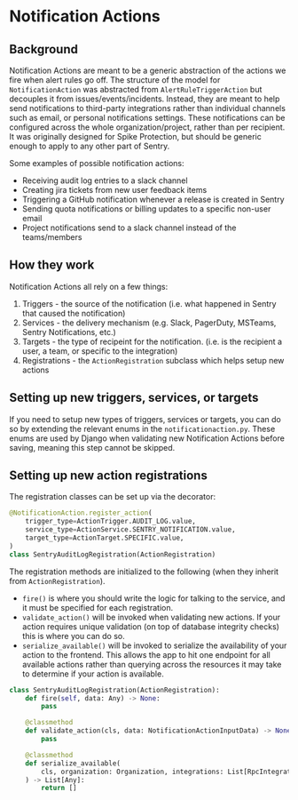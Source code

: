 # Notification Actions

## Background

Notification Actions are meant to be a generic abstraction of the actions we fire when alert rules go off.
The structure of the model for `NotificationAction` was abstracted from `AlertRuleTriggerAction` but decouples it from issues/events/incidents.
Instead, they are meant to help send notifications to third-party integrations rather than individual channels such as email, or personal notifications settings. These notifications can be configured across the whole organization/project, rather than per recipient. It was originally designed for Spike Protection, but should be generic enough to apply to any other part of Sentry.

Some examples of possible notification actions:

- Receiving audit log entries to a slack channel
- Creating jira tickets from new user feedback items
- Triggering a GitHub notification whenever a release is created in Sentry
- Sending quota notifications or billing updates to a specific non-user email
- Project notifications send to a slack channel instead of the teams/members

## How they work

Notification Actions all rely on a few things:

1.  Triggers - the source of the notification (i.e. what happened in Sentry that caused the notification)
2.  Services - the delivery mechanism (e.g. Slack, PagerDuty, MSTeams, Sentry Notifications, etc.)
3.  Targets - the type of recipeint for the notification. (i.e. is the recipient a user, a team, or specific to the integration)
4.  Registrations - the `ActionRegistration` subclass which helps setup new actions

## Setting up new triggers, services, or targets

If you need to setup new types of triggers, services or targets, you can do so by extending the relevant enums in the `notificationaction.py`. These enums are used by Django when validating new Notification Actions before saving, meaning this step cannot be skipped.

## Setting up new action registrations

The registration classes can be set up via the decorator:

```python
@NotificationAction.register_action(
    trigger_type=ActionTrigger.AUDIT_LOG.value,
    service_type=ActionService.SENTRY_NOTIFICATION.value,
    target_type=ActionTarget.SPECIFIC.value,
)
class SentryAuditLogRegistration(ActionRegistration)
```

The registration methods are initialized to the following (when they inherit from `ActionRegistration`).

- `fire()` is where you should write the logic for talking to the service, and it must be specified for each registration.
- `validate_action()` will be invoked when validating new actions. If your action requires unique validation (on top of database integrity checks) this is where you can do so.
- `serialize_available()` will be invoked to serialize the availability of your action to the frontend. This allows the app to hit one endpoint for all available actions rather than querying across the resources it may take to determine if your action is available.

```python
class SentryAuditLogRegistration(ActionRegistration):
    def fire(self, data: Any) -> None:
        pass

    @classmethod
    def validate_action(cls, data: NotificationActionInputData) -> None:
        pass

    @classmethod
    def serialize_available(
        cls, organization: Organization, integrations: List[RpcIntegration] = None
    ) -> List[Any]:
        return []
```
